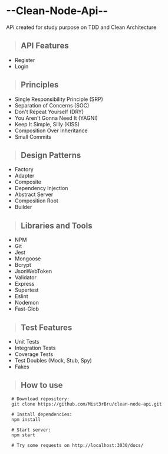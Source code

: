 # --Clean-Node-Api--
APi created for study purpose on TDD and Clean Architecture

> ## API Features
- Register
- Login

> ## Principles
- Single Responsibility Principle (SRP)
- Separation of Concerns (SOC)
- Don't Repeat Yourself (DRY)
- You Aren't Gonna Need It (YAGNI)
- Keep It Simple, Silly (KISS)
- Composition Over Inheritance
- Small Commits

> ## Design Patterns
- Factory
- Adapter
- Composite
- Dependency Injection
- Abstract Server
- Composition Root
- Builder

> ## Libraries and Tools
- NPM
- Git
- Jest
- Mongoose
- Bcrypt
- JsonWebToken
- Validator
- Express
- Supertest
- Eslint
- Nodemon
- Fast-Glob

> ## Test Features
- Unit Tests
- Integration Tests
- Coverage Tests
- Test Doubles (Mock, Stub, Spy)
- Fakes

> ## How to use
```
  # Download repository:
  git clone https://github.com/Mist3rBru/clean-node-api.git

  # Install dependencies:
  npm install

  # Start server:
  npm start

  # Try some requests on http://localhost:3030/docs/
```
